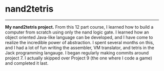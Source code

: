 # nand2tetris
***
**My nand2tetris project.** From this 12 part course, I learned how to build a computer from scratch using only the nand logic gate. I learned how an object oriented Java-like language can be developed, and I have come to realize the incredible power of abstraction. I spent several months on this, and I had a lot of fun writing the assembler, VM translator, and tetris in the Jack programming langauge. I began regularly making commits around project 7. I actually skipped over Project 9 (the one where I code a game) and completed it last.
